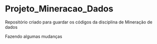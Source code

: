 # Projeto_Mineracao_Dados
 
Repositório criado para guardar os códigos da disciplina de Mineração de dados

Fazendo algumas mudanças

